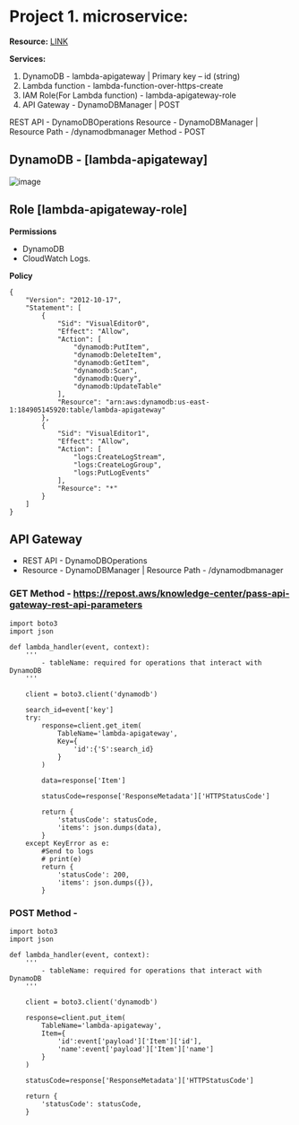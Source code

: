 # Project 1. microservice:

**Resource:** <a href="https://github.com/saha-rajdeep/serverless-lab">LINK</a>

**Services:**

1. DynamoDB - lambda-apigateway | Primary key – id (string)
2. Lambda function - lambda-function-over-https-create
3. IAM Role(For Lambda function) -  lambda-apigateway-role
4. API Gateway - DynamoDBManager | POST

REST API - DynamoDBOperations
Resource - DynamoDBManager | Resource Path - /dynamodbmanager
Method - POST



## DynamoDB - [lambda-apigateway]
 ![image](https://user-images.githubusercontent.com/124598875/233772047-1a1585e1-0fa1-499f-80c1-45117640e00e.png)


## Role [lambda-apigateway-role]

**Permissions** 

- DynamoDB
- CloudWatch Logs.

**Policy**
```
{
    "Version": "2012-10-17",
    "Statement": [
        {
            "Sid": "VisualEditor0",
            "Effect": "Allow",
            "Action": [
                "dynamodb:PutItem",
                "dynamodb:DeleteItem",
                "dynamodb:GetItem",
                "dynamodb:Scan",
                "dynamodb:Query",
                "dynamodb:UpdateTable"
            ],
            "Resource": "arn:aws:dynamodb:us-east-1:184905145920:table/lambda-apigateway"
        },
        {
            "Sid": "VisualEditor1",
            "Effect": "Allow",
            "Action": [
                "logs:CreateLogStream",
                "logs:CreateLogGroup",
                "logs:PutLogEvents"
            ],
            "Resource": "*"
        }
    ]
}
```

## API Gateway

- REST API - DynamoDBOperations
- Resource - DynamoDBManager | Resource Path - /dynamodbmanager


### GET Method - https://repost.aws/knowledge-center/pass-api-gateway-rest-api-parameters

```
import boto3
import json

def lambda_handler(event, context):
    '''
        - tableName: required for operations that interact with DynamoDB
    '''
    
    client = boto3.client('dynamodb')
    
    search_id=event['key']
    try:
        response=client.get_item(
            TableName='lambda-apigateway',
            Key={
                'id':{'S':search_id}
            }
        )
        
        data=response['Item']

        statusCode=response['ResponseMetadata']['HTTPStatusCode']
    
        return {
            'statusCode': statusCode,
            'items': json.dumps(data),
        }
    except KeyError as e:
        #Send to logs
        # print(e)
        return {
            'statusCode': 200,
            'items': json.dumps({}),
        }
```

### POST Method -

```
import boto3
import json

def lambda_handler(event, context):
    '''
        - tableName: required for operations that interact with DynamoDB
    '''
    
    client = boto3.client('dynamodb')
    
    response=client.put_item(
        TableName='lambda-apigateway',
        Item={
            'id':event['payload']['Item']['id'],
            'name':event['payload']['Item']['name']
        }
    )
    
    statusCode=response['ResponseMetadata']['HTTPStatusCode']
    
    return {
        'statusCode': statusCode,
    }

```


